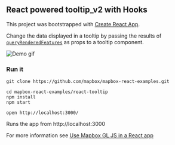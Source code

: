 React powered tooltip_v2 with Hooks
---

This project was bootstrapped with [Create React App](https://github.com/facebook/create-react-app).

Change the data displayed in a tooltip by passing the results of [`queryRenderedFeatures`](https://www.mapbox.com/mapbox-gl-js/api/#map#queryrenderedfeatures) as props to a tooltip component.

![Demo gif](https://i.imgur.com/CoKbiP4.gif)

### Run it

    git clone https://github.com/mapbox/mapbox-react-examples.git

    cd mapbox-react-examples/react-tooltip
    npm install
    npm start

    open http://localhost:3000/


Runs the app from http://localhost:3000

For more information see [Use Mapbox GL JS in a React app](https://docs.mapbox.com/help/tutorials/use-mapbox-gl-js-with-react/)
